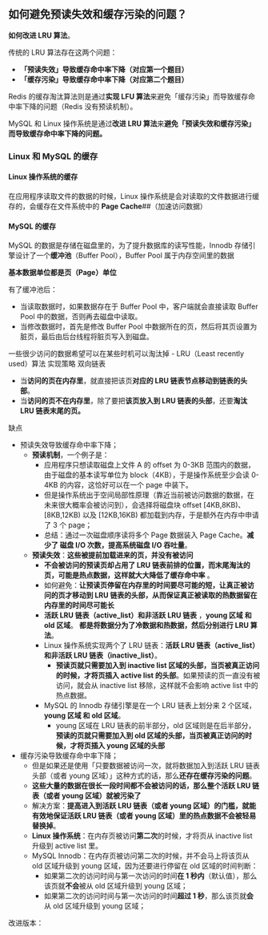 ## 如何避免预读失效和缓存污染的问题？

**如何改进 LRU 算法**。

传统的 LRU 算法存在这两个问题：

- **「预读失效」导致缓存命中率下降（对应第一个题目）**
- **「缓存污染」导致缓存命中率下降（对应第二个题目）**

Redis 的缓存淘汰算法则是通过**实现 LFU 算法**来避免「缓存污染」而导致缓存命中率下降的问题（Redis 没有预读机制）。

MySQL 和 Linux 操作系统是通过**改进 LRU 算法**来**避免「预读失效和缓存污染」而导致缓存命中率下降的问题。**

### Linux 和 MySQL 的缓存

#### Linux 操作系统的缓存

在应用程序读取文件的数据的时候，Linux 操作系统是会对读取的文件数据进行缓存的，会缓存在文件系统中的 **Page Cache**##（加速访问数据）

#### MySQL 的缓存

MySQL 的数据是存储在磁盘里的，为了提升数据库的读写性能，Innodb 存储引擎设计了一个**缓冲池**（Buffer Pool），Buffer Pool 属于内存空间里的数据

**基本数据单位都是页（Page）单位**

有了缓冲池后：

- 当读取数据时，如果数据存在于 Buffer Pool 中，客户端就会直接读取 Buffer Pool 中的数据，否则再去磁盘中读取。
- 当修改数据时，首先是修改 Buffer Pool 中数据所在的页，然后将其页设置为脏页，最后由后台线程将脏页写入到磁盘。

一些很少访问的数据希望可以在某些时机可以淘汰掉 - LRU（Least recently used）算法 实现策略 双向链表 

- 当**访问的页在内存里**，就直接把该页**对应的 LRU 链表节点移动到链表的头部**。
- 当**访问的页不在内存里**，除了要把**该页放入到 LRU 链表的头部**，还要**淘汰 LRU 链表末尾的页。**

缺点

- 预读失效导致缓存命中率下降；
  - **预读机制**，一个例子是：
    - 应用程序只想读取磁盘上文件 A 的 offset 为 0-3KB 范围内的数据，由于磁盘的基本读写单位为 block（4KB），于是操作系统至少会读 0-4KB 的内容，这恰好可以在一个 page 中装下。
    - 但是操作系统出于空间局部性原理（靠近当前被访问数据的数据，在未来很大概率会被访问到），会选择将磁盘块 offset [4KB,8KB)、[8KB,12KB) 以及 [12KB,16KB) 都加载到内存，于是额外在内存中申请了 3 个 page；
    - 总结：通过一次磁盘顺序读将多个 Page 数据装入 Page Cache。**减少了 磁盘 I/O 次数，提高系统磁盘 I/O 吞吐量**。
  - **预读失效**：**这些被提前加载进来的页，并没有被访问**
    - **不会被访问的预读页却占用了 LRU 链表前排的位置，而末尾淘汰的页，可能是热点数据，这样就大大降低了缓存命中率** 。
    - 如何避免：**让预读页停留在内存里的时间要尽可能的短，让真正被访问的页才移动到 LRU 链表的头部，从而保证真正被读取的热数据留在内存里的时间尽可能长**
    - **活跃 LRU 链表（active_list）和非活跃 LRU 链表** ，**young 区域 和 old 区域**。 **都是将数据分为了冷数据和热数据，然后分别进行 LRU 算法**。
    - Linux 操作系统实现两个了 LRU 链表：**活跃 LRU 链表（active_list）和非活跃 LRU 链表（inactive_list）**。
      - **预读页就只需要加入到 inactive list 区域的头部，当页被真正访问的时候，才将页插入 active list 的头部**。如果预读的页一直没有被访问，就会从 inactive list 移除，这样就不会影响 active list 中的热点数据。
    - MySQL 的 Innodb 存储引擎是在一个 LRU 链表上划分来 2 个区域，**young 区域 和 old 区域**。
      - young 区域在 LRU 链表的前半部分，old 区域则是在后半部分，**预读的页就只需要加入到 old 区域的头部，当页被真正访问的时候，才将页插入 young 区域的头部**
- 缓存污染导致缓存命中率下降；
  - 但是如果还是使用「只要数据被访问一次，就将数据加入到活跃 LRU 链表头部（或者 young 区域）」这种方式的话，那么**还存在缓存污染的问题**。
  - **这些大量的数据在很长一段时间都不会被访问的话，那么整个活跃 LRU 链表（或者 young 区域）就被污染了**
  - 解决方案：**提高进入到活跃 LRU 链表（或者 young 区域）的门槛，就能有效地保证活跃 LRU 链表（或者 young 区域）里的热点数据不会被轻易替换掉**。
  - **Linux 操作系统**：在内存页被访问**第二次**的时候，才将页从 inactive list 升级到 active list 里。
  - MySQL Innodb：在内存页被访问第二次的时候，并不会马上将该页从 old 区域升级到 young 区域，因为还要进行停留在 old 区域的时间判断：
    - 如果第二次的访问时间与第一次访问的时间**在 1 秒内**（默认值），那么该页就**不会**被从 old 区域升级到 young 区域；
    - 如果第二次的访问时间与第一次访问的时间**超过 1 秒**，那么该页就**会**从 old 区域升级到 young 区域；

改进版本：

​	